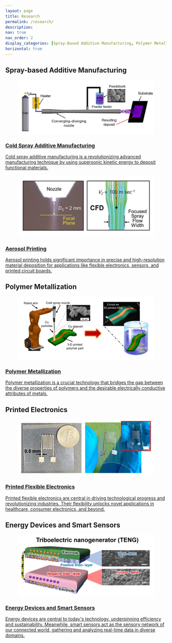 ```yaml
---
layout: page
title: Research
permalink: /research/
description: 
nav: true
nav_order: 2
display_categories: [Spray-Based Additive Manufacturing, Polymer Metallization, Printed  Electronics, Energy Devices and Smart Sensor]
horizontal: true
---
```


<!-- 1st card (project) -->

<div class="projects">
  <!-- Display categorized projects -->
  <h2 class="category">Spray-based Additive Manufacturing</h2>
  <!-- Generate cards for each project -->
  <div class="container">
    <!-- Change the layout of horizontal cards: 1x1 vs. 1x2 per row -->
    <!-- <div class="row row-cols-2"> -->
    <div class="row row-cols-1">
<div class="card-item col">
<a href="https://semi-lab.github.io/projects/Cold_spray/"><div class="card hoverable">
      <div class="row g-0">
<div class="card-img col-md-4">
          <figure>
  <picture>    
    <source class="responsive-img-srcset" media="(max-width: 600px)" srcset="/assets/img/coldspray4.webp">
    <!-- Fallback to the original file -->
    <img src="/assets/img/coldspray4.webp" width="auto" height="auto" alt="project thumbnail" onerror="this.onerror=null; $('.responsive-img-srcset').remove();">
  </picture>
</figure>
        </div>
        <div class="col-md-8">
<div class="card-body">
            <h3 class="card-title">Cold Spray Additive Manufacturing
</h3>
            <p class="card-text"> Cold spray additive manufacturing is a revolutionizing advanced manufacturing technique by using supersonic kinetic energy to deposit functional materials.
</p>
            <div class="row ml-1 mr-1 p-0"></div>
          </div>
        </div>
      </div>
    </div>
  </a>
</div>
<div class="card-item col">
<a href="https://semi-lab.github.io/projects/Aerosol_printing/"><div class="card hoverable">
      <div class="row g-0">
<div class="card-img col-md-4">
          <figure>
  <picture>    
    <source class="responsive-img-srcset" media="(max-width: 600px)" srcset="/assets/img/spraymodeling3.webp">
    <!-- Fallback to the original file -->
    <img src="/assets/img/spraymodeling3.webp" width="auto" height="auto" alt="project thumbnail" onerror="this.onerror=null; $('.responsive-img-srcset').remove();">
  </picture>
</figure>
        </div>
        <div class="col-md-8">
<div class="card-body">
            <h3 class="card-title">Aerosol Printing
</h3>
            <p class="card-text">Aerosol printing holds significant importance in precise and high-resolution material deposition for applications like flexible electronics, sensors, and printed circuit boards. 
</p>
            <div class="row ml-1 mr-1 p-0"></div>
          </div>
        </div>
      </div>
    </div>
  </a>
</div>

<!-- 2nd card (project) -->

<div class="projects">
  <h2 class="category"><b>Polymer Metallization</b></h2>
  <!-- Generate cards for each project -->
  <div class="container">
    <!-- Change the layout of horizontal cards: 1x1 vs. 1x2 per row -->
    <!-- <div class="row row-cols-2"> -->
    <div class="row row-cols-1">
<div class="card-item col">
<a href="https://semi-lab.github.io/projects/Polymer_metallization/"><div class="card hoverable">
      <div class="row g-0">
<div class="card-img col-md-4">
          <figure>
  <picture>    
    <source class="responsive-img-srcset" media="(max-width: 600px)" srcset="/assets/img/pol_metallization.webp">
    <!-- Fallback to the original file -->
    <img src="/assets/img/pol_metallization.webp" width="auto" height="auto" alt="project thumbnail" onerror="this.onerror=null; $('.responsive-img-srcset').remove();">

  </picture>

</figure>
        </div>
        <div class="col-md-8">
<div class="card-body">
            <h3 class="card-title">Polymer Metallization</h3>
            <p class="card-text">Polymer metallization is a crucial technology that bridges the gap between the diverse properties of polymers and the desirable electrically conductive attributes of metals.
</p>
            <div class="row ml-1 mr-1 p-0"></div>
          </div>
        </div>
      </div>
    </div>
  </a>
</div>
    </div>
  </div>

<!-- 3th card (project) -->

<div class="projects">
  <!-- Display categorized projects -->
  <h2 class="category"> <b>Printed Electronics</b></h2>
  <!-- Generate cards for each project -->
  <div class="container">
    <!-- Change the layout of horizontal cards: 1x1 vs. 1x2 per row -->
    <!-- <div class="row row-cols-2"> -->
    <div class="row row-cols-1">
<div class="card-item col">
<a href="https://semi-lab.github.io/projects/Polymer_metallization/"><div class="card hoverable">
      <div class="row g-0">
<div class="card-img col-md-4">
          <figure>
   <picture>
    <!-- Add source element for responsive images -->
    <source media="(max-width: 600px)" srcset="/assets/img/printedelectronics.webp">
    <!-- Fallback to the original file -->
    <img src="/assets/img/printedelectronics.webp" width="auto" height="auto" alt="project thumbnail" onerror="this.onerror=null; this.remove();">
  </picture>
</figure>
        </div>
        <div class="col-md-8">
<div class="card-body">
            <h3 class="card-title">Printed Flexible Electronics
</h3>
            <p class="card-text">Printed flexible electronics are central in driving technological progress and revolutionizing industries. Their flexibility unlocks novel applications in healthcare, consumer electronics, and beyond.
</p>
            <div class="row ml-1 mr-1 p-0"></div>
          </div>
        </div>
      </div>
    </div>
  </a>
</div>
    </div>
  </div>

<!-- 4th card (project) -->

<div class="projects">
  <h2 class="category"><b>Energy Devices and Smart Sensors </b></h2>
  <!-- Generate cards for each project -->
  <div class="container">
    <!-- Change the layout of horizontal cards: 1x1 vs. 1x2 per row -->
    <!-- <div class="row row-cols-2"> -->
    <div class="row row-cols-1">
<div class="card-item col">
<a href="https://semi-lab.github.io/projects/Polymer_metallization/"><div class="card hoverable">
      <div class="row g-0">
<div class="card-img col-md-4">
          <figure>
  <picture>    
    <source class="responsive-img-srcset" media="(max-width: 600px)" srcset="/assets/img/energyharvesting.webp">
    <!-- Fallback to the original file -->
    <img src="/assets/img/energyharvesting.webp" width="auto" height="auto" alt="project thumbnail" onerror="this.onerror=null; $('.responsive-img-srcset').remove();">

  </picture>

</figure>
        </div>
        <div class="col-md-8">
<div class="card-body">
            <h3 class="card-title">Energy Devices and Smart Sensors</h3>
            <p class="card-text">Energy devices are central to today's technology, underpinning efficiency and sustainability. Meanwhile, smart sensors act as the sensory network of our connected world, gathering and analyzing real-time data in diverse domains.
</p>
            <div class="row ml-1 mr-1 p-0"></div>
          </div>
        </div>
      </div>
    </div>
  </a>
</div>
    </div>
  </div>


